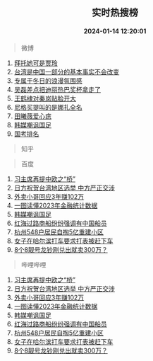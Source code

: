 <div align="center"><h2>实时热搜榜</h2><h4>2024-01-14 12:20:01</h4></div>

> 微博  

1. [拜托她可是贾玲](https://s.weibo.com/weibo?q=%23%E6%8B%9C%E6%89%98%E5%A5%B9%E5%8F%AF%E6%98%AF%E8%B4%BE%E7%8E%B2%23&t=31&band_rank=1&Refer=top)<br />
2. [台湾是中国一部分的基本事实不会改变](https://s.weibo.com/weibo?q=%23%E5%8F%B0%E6%B9%BE%E6%98%AF%E4%B8%AD%E5%9B%BD%E4%B8%80%E9%83%A8%E5%88%86%E7%9A%84%E5%9F%BA%E6%9C%AC%E4%BA%8B%E5%AE%9E%E4%B8%8D%E4%BC%9A%E6%94%B9%E5%8F%98%23&t=31&band_rank=2&Refer=top)<br />
3. [专属于冬日的浪漫氛围感](https://s.weibo.com/weibo?q=%23%E4%B8%93%E5%B1%9E%E4%BA%8E%E5%86%AC%E6%97%A5%E7%9A%84%E6%B5%AA%E6%BC%AB%E6%B0%9B%E5%9B%B4%E6%84%9F%23&t=31&band_rank=3&Refer=top)<br />
4. [吴磊差点把迪丽热巴奖杯拿走了](https://s.weibo.com/weibo?q=%23%E5%90%B4%E7%A3%8A%E5%B7%AE%E7%82%B9%E6%8A%8A%E8%BF%AA%E4%B8%BD%E7%83%AD%E5%B7%B4%E5%A5%96%E6%9D%AF%E6%8B%BF%E8%B5%B0%E4%BA%86%23&t=31&band_rank=4&Refer=top)<br />
5. [王鹤棣对秦岚贴脸开大](https://s.weibo.com/weibo?q=%23%E7%8E%8B%E9%B9%A4%E6%A3%A3%E5%AF%B9%E7%A7%A6%E5%B2%9A%E8%B4%B4%E8%84%B8%E5%BC%80%E5%A4%A7%23&t=31&band_rank=5&Refer=top)<br />
6. [尼格买提叫的是娜扎全名](https://s.weibo.com/weibo?q=%23%E5%B0%BC%E6%A0%BC%E4%B9%B0%E6%8F%90%E5%8F%AB%E7%9A%84%E6%98%AF%E5%A8%9C%E6%89%8E%E5%85%A8%E5%90%8D%23&t=31&band_rank=6&Refer=top)<br />
7. [田曦薇爱心痣](https://s.weibo.com/weibo?q=%E7%94%B0%E6%9B%A6%E8%96%87%E7%88%B1%E5%BF%83%E7%97%A3&t=31&band_rank=7&Refer=top)<br />
8. [韩媒嘲讽国足](https://s.weibo.com/weibo?q=%23%E9%9F%A9%E5%AA%92%E5%98%B2%E8%AE%BD%E5%9B%BD%E8%B6%B3%23&t=31&band_rank=8&Refer=top)<br />
9. [国考排名](https://s.weibo.com/weibo?q=%E5%9B%BD%E8%80%83%E6%8E%92%E5%90%8D&t=31&band_rank=9&Refer=top)<br />

> 知乎  


> 百度  

1. [习主席再提中欧之“桥”](https://www.baidu.com/s?wd=%E4%B9%A0%E4%B8%BB%E5%B8%AD%E5%86%8D%E6%8F%90%E4%B8%AD%E6%AC%A7%E4%B9%8B%E2%80%9C%E6%A1%A5%E2%80%9D&sa=fyb_news&rsv_dl=fyb_news)<br />
2. [日方祝贺台湾地区选举 中方严正交涉](https://www.baidu.com/s?wd=%E6%97%A5%E6%96%B9%E7%A5%9D%E8%B4%BA%E5%8F%B0%E6%B9%BE%E5%9C%B0%E5%8C%BA%E9%80%89%E4%B8%BE+%E4%B8%AD%E6%96%B9%E4%B8%A5%E6%AD%A3%E4%BA%A4%E6%B6%89&sa=fyb_news&rsv_dl=fyb_news)<br />
3. [外卖小哥回应3年赚102万](https://www.baidu.com/s?wd=%E5%A4%96%E5%8D%96%E5%B0%8F%E5%93%A5%E5%9B%9E%E5%BA%943%E5%B9%B4%E8%B5%9A102%E4%B8%87&sa=fyb_news&rsv_dl=fyb_news)<br />
4. [一图读懂2023年金融统计数据](https://www.baidu.com/s?wd=%E4%B8%80%E5%9B%BE%E8%AF%BB%E6%87%822023%E5%B9%B4%E9%87%91%E8%9E%8D%E7%BB%9F%E8%AE%A1%E6%95%B0%E6%8D%AE&sa=fyb_news&rsv_dl=fyb_news)<br />
5. [韩媒嘲讽国足](https://www.baidu.com/s?wd=%E9%9F%A9%E5%AA%92%E5%98%B2%E8%AE%BD%E5%9B%BD%E8%B6%B3&sa=fyb_news&rsv_dl=fyb_news)<br />
6. [红海过路商船纷纷强调有中国船员](https://www.baidu.com/s?wd=%E7%BA%A2%E6%B5%B7%E8%BF%87%E8%B7%AF%E5%95%86%E8%88%B9%E7%BA%B7%E7%BA%B7%E5%BC%BA%E8%B0%83%E6%9C%89%E4%B8%AD%E5%9B%BD%E8%88%B9%E5%91%98&sa=fyb_news&rsv_dl=fyb_news)<br />
7. [杭州548户居民自掏5亿重建小区](https://www.baidu.com/s?wd=%E6%9D%AD%E5%B7%9E548%E6%88%B7%E5%B1%85%E6%B0%91%E8%87%AA%E6%8E%8F5%E4%BA%BF%E9%87%8D%E5%BB%BA%E5%B0%8F%E5%8C%BA&sa=fyb_news&rsv_dl=fyb_news)<br />
8. [女子在哈尔滨打车要求打表被赶下车](https://www.baidu.com/s?wd=%E5%A5%B3%E5%AD%90%E5%9C%A8%E5%93%88%E5%B0%94%E6%BB%A8%E6%89%93%E8%BD%A6%E8%A6%81%E6%B1%82%E6%89%93%E8%A1%A8%E8%A2%AB%E8%B5%B6%E4%B8%8B%E8%BD%A6&sa=fyb_news&rsv_dl=fyb_news)<br />
9. [8个8靓号龙钞刚兑出就卖300万？](https://www.baidu.com/s?wd=8%E4%B8%AA8%E9%9D%93%E5%8F%B7%E9%BE%99%E9%92%9E%E5%88%9A%E5%85%91%E5%87%BA%E5%B0%B1%E5%8D%96300%E4%B8%87%EF%BC%9F&sa=fyb_news&rsv_dl=fyb_news)<br />

> 哔哩哔哩  

1. [习主席再提中欧之“桥”](https://www.baidu.com/s?wd=%E4%B9%A0%E4%B8%BB%E5%B8%AD%E5%86%8D%E6%8F%90%E4%B8%AD%E6%AC%A7%E4%B9%8B%E2%80%9C%E6%A1%A5%E2%80%9D&sa=fyb_news&rsv_dl=fyb_news)<br />
2. [日方祝贺台湾地区选举 中方严正交涉](https://www.baidu.com/s?wd=%E6%97%A5%E6%96%B9%E7%A5%9D%E8%B4%BA%E5%8F%B0%E6%B9%BE%E5%9C%B0%E5%8C%BA%E9%80%89%E4%B8%BE+%E4%B8%AD%E6%96%B9%E4%B8%A5%E6%AD%A3%E4%BA%A4%E6%B6%89&sa=fyb_news&rsv_dl=fyb_news)<br />
3. [外卖小哥回应3年赚102万](https://www.baidu.com/s?wd=%E5%A4%96%E5%8D%96%E5%B0%8F%E5%93%A5%E5%9B%9E%E5%BA%943%E5%B9%B4%E8%B5%9A102%E4%B8%87&sa=fyb_news&rsv_dl=fyb_news)<br />
4. [一图读懂2023年金融统计数据](https://www.baidu.com/s?wd=%E4%B8%80%E5%9B%BE%E8%AF%BB%E6%87%822023%E5%B9%B4%E9%87%91%E8%9E%8D%E7%BB%9F%E8%AE%A1%E6%95%B0%E6%8D%AE&sa=fyb_news&rsv_dl=fyb_news)<br />
5. [韩媒嘲讽国足](https://www.baidu.com/s?wd=%E9%9F%A9%E5%AA%92%E5%98%B2%E8%AE%BD%E5%9B%BD%E8%B6%B3&sa=fyb_news&rsv_dl=fyb_news)<br />
6. [红海过路商船纷纷强调有中国船员](https://www.baidu.com/s?wd=%E7%BA%A2%E6%B5%B7%E8%BF%87%E8%B7%AF%E5%95%86%E8%88%B9%E7%BA%B7%E7%BA%B7%E5%BC%BA%E8%B0%83%E6%9C%89%E4%B8%AD%E5%9B%BD%E8%88%B9%E5%91%98&sa=fyb_news&rsv_dl=fyb_news)<br />
7. [杭州548户居民自掏5亿重建小区](https://www.baidu.com/s?wd=%E6%9D%AD%E5%B7%9E548%E6%88%B7%E5%B1%85%E6%B0%91%E8%87%AA%E6%8E%8F5%E4%BA%BF%E9%87%8D%E5%BB%BA%E5%B0%8F%E5%8C%BA&sa=fyb_news&rsv_dl=fyb_news)<br />
8. [女子在哈尔滨打车要求打表被赶下车](https://www.baidu.com/s?wd=%E5%A5%B3%E5%AD%90%E5%9C%A8%E5%93%88%E5%B0%94%E6%BB%A8%E6%89%93%E8%BD%A6%E8%A6%81%E6%B1%82%E6%89%93%E8%A1%A8%E8%A2%AB%E8%B5%B6%E4%B8%8B%E8%BD%A6&sa=fyb_news&rsv_dl=fyb_news)<br />
9. [8个8靓号龙钞刚兑出就卖300万？](https://www.baidu.com/s?wd=8%E4%B8%AA8%E9%9D%93%E5%8F%B7%E9%BE%99%E9%92%9E%E5%88%9A%E5%85%91%E5%87%BA%E5%B0%B1%E5%8D%96300%E4%B8%87%EF%BC%9F&sa=fyb_news&rsv_dl=fyb_news)<br />
